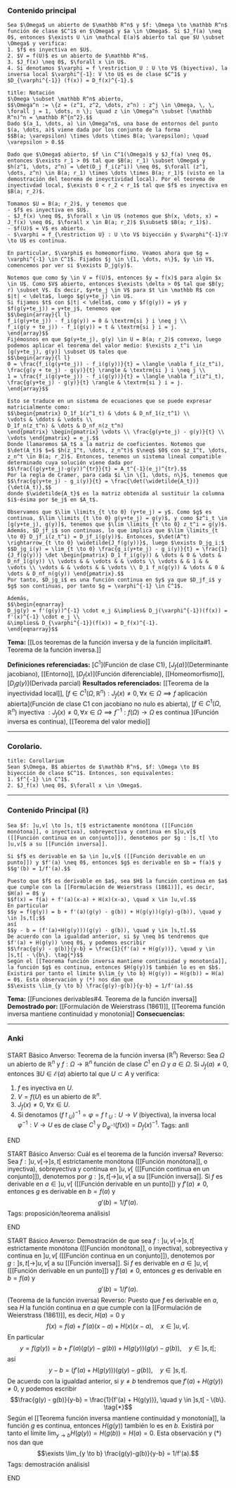 ### Contenido principal

```ad-theorem
Sea $\Omega$ un abierto de $\mathbb R^n$ y $f: \Omega \to \mathbb R^n$ función de clase $C^1$ en $\Omega$ y $a \in \Omega$. Si $J_f(a) \neq 0$, entonces $\exists U \in \mathcal E(a)$ abierto tal que $U \subset \Omega$ y verifica:
1. $f$ es inyectiva en $U$.
2. $V = f(U)$ es un abierto de $\mathbb R^n$.
3. $J_f(x) \neq 0$, $\forall x \in U$.
4. Si denotamos $\varphi = f \restriction_U : U \to V$ (biyectiva), la inversa local $\varphi^{-1}: V \to U$ es de clase $C^1$ y $D_{\varphi^{-1}} (f(x)) = D_f(x)^{-1}.$
```

```ad-note
title: Notación
$\Omega \subset \mathbb R^n$ abierto, 
$$\Omega^n := \{z = (z^1, z^2, \dots, z^n) : z^j \in \Omega, \, \, \forall j = 1, \dots, n \}; \quad z \in \Omega^n \subset (\mathbb R^n)^n = \mathbb R^{n^2}.$$
Dado $(a_1, \dots, a) \in \Omega^n$, una base de entornos del punto $(a, \dots, a)$ viene dada por los conjunto de la forma
$$B(a; \varepsilon) \times \dots \times B(a; \varepsilon); \quad \varepsilon > 0.$$
```

```ad-proof
Dado que $\Omega$ abierto, $f \in C^1(\Omega)$ y $J_f(a) \neq 0$, entonces $\exists r_1 > 0$ tal que $B(a; r_1) \subset \Omega$ y $h(z^1, \dots, z^n) = \det(D_j f_i(z^i)) \neq 0$, $\forall (z^1, \dots, z^n) \in B(a; r_1) \times \dots \times B(a; r_1)$ (visto en la demostración del teorema de ineyctividad local). Por el teorema de inyectivdad local, $\exists 0 < r_2 < r_1$ tal que $f$ es inyectiva en $B(a; r_2)$.

Tomamos $U = B(a; r_2)$, y tenemos que
- $f$ es inyectiva en $U$.
- $J_f(x) \neq 0$, $\forall x \in U$ (notemos que $h(x, \dots, x) = J_f(x) \neq 0$, $\forall x \in B(a; r_2)$ $\subset$ $B(a; r_1)$).
- $f(U)$ = V$ es abierto.
- $\varphi = f_{\restriction U} : U \to V$ biyección y $\varphi^{-1}:V \to U$ es continua.

En particular, $\varphi$ es homeomorfismo. Veamos ahora que $g = \varphi^{-1} \in C^1$. Fijados $j \in \{1, \dots, n\}$, $y \in V$, comencemos por ver si $\exists D_jg(y)$. 

Notemos que como $y \in V = f(U)$, entonces $y = f(x)$ para algún $x \in U$. Como $V$ abierto, entonces $\exists \delta > 0$ tal que $B(y; r) \subset V$. Es decir, $y+te_j \in V$ para $t \in \mathbb R$ con $|t| < \delta$, luego $g(y+te_j) \in U$.
Si fijamos $t$ con $|t| < \delta$, como y $f(g(y)) = y$ y $f(g(y+te_j)) = y+te_j$, tenemos que
$$\begin{array}{l l}
f_i(g(y+te_j)) - f_i(g(y)) = 0 & \textrm{si } i \neq j \\
f_i(g(y + te_j)) - f_i(g(y)) = t & \textrm{si } i = j.
\end{array}$$
Fijémosnos en que $g(y+te_j), g(y) \in U = B(a; r_2)$ convexo, luego podemos aplicar el teorema del valor medio: $\exists z_t^i \in [g(y+te_j), g(y)] \subset U$ tales que
$$\begin{array}{l l}
0 = \frac{f_i(g(y+te_j)) - f_i(g(y))}{t} = \langle \nabla f_i(z_t^i), \frac{g(y + te_j) - g(y)}{t} \rangle & \textrm{si } i \neq j \\
1 = \frac{f_i(g(y+te_j)) - f_i(g(y))}{t} = \langle \nabla f_i(z^i_t), \frac{g(y+te_j) - g(y)}{t} \rangle & \textrm{si } i = j.
\end{array}$$

Esto se traduce en un sistema de ecuaciones que se puede expresar matricialmente como:
$$\begin{pmatrix} D_1f_1(z^1_t) & \dots & D_nf_1(z_t^1) \\
\vdots & \ddots & \vdots \\
D_1f_n(z_t^n) & \dots & D_nf_n(z_t^n)
\end{pmatrix} \begin{pmatrix} \vdots \\ \frac{g(y+te_j) - g(y)}{t} \\ \vdots \end{pmatrix} = e_j.$$
Donde llamaremos $A_t$ a la matriz de coeficientes. Notemos que $\det(A_t)$ $=$ $h(z_1^t, \dots, z_n^t)$ $\neq$ $0$ con $z_1^t, \dots, z_n^t \in B(a; r_2)$. Entonces, tenemos un sistema lineal compatible determinado cuya solución viene dada por
$$\frac{(g(y+te_j)-g(y))^{tr}}{t} = A_t^{-1}(e_j)^{tr}.$$
Por la regla de Cramer, para cada $i \in \{1, \dots, n\}$, tenemos que
$$\frac{g(y+te_j) - g_i(y)}{t} = \frac{\det(\widetilde{A_t})}{\det(A_t)},$$
donde $\widetilde{A_t}$ es la matriz obtenida al sustituir la columna $i$-ésima por $e_j$ en $A_t$.

Observamos que $\lim \limits_{t \to 0} (y+te_j) = y$. Como $g$ es continua, $\lim \limits_{t \to 0} g(y+te_j) = g(y)$, y como $z^i_t \in [g(y+te_j), g(y)]$, tenemos que $\lim \limits_{t \to 0} z_t^i = g(y)$. Además, $D_jf_i$ son continuas, lo que implica que $\lim \limits_{t \to 0} D_jf_i(z_t^i) = D_jf_i(g(y))$. Entonces, $\det(A^t) \rightarrow_{t \to 0} \widetilde{J_f(g(y))}$, luego $\exists D_jg_i:$
$$D_jg_i(y) = \lim_{t \to 0} \frac{g_i(y+te_j) - g_i(y)}{t} = \frac{1}{J_f(g(y))} \det \begin{pmatrix} D_1 f_i(g(y)) & \dots & 0 & \dots & D_nf_1(g(y)) \\ \vdots & & \vdots & & \vdots \\ \vdots & & 1 & & \vdots \\ \vdots & & \vdots & & \vdots \\ D_1 f_n(g(y)) & \dots & 0 & \dots & D_nf_n(g(y)) \end{pmatrix}.$$
Por tanto, $D_jg_i$ es una función continua en $y$ ya que $D_jf_i$ y $g$ son continuas, por tanto $g = \varphi^{-1} \in C^1$.

Además,
$$\begin{eqnarray}
D_jg(y) = f'(g(y))^{-1} \cdot e_j &\implies& D_j(\varphi^{-1})(f(x)) = f'(x)^{-1} \cdot e_j \\
&\implies& D_{\varphi^{-1}}(f(x)) = D_f(x)^{-1}.
\end{eqnarray}$$
```

**Tema:** [[Los teoremas de la función inversa y de la función implícita#1. Teorema de la función inversa.]]

**Definiciones referenciadas:** [$C^1$](Función de clase C1), [$J_f(a)$](Determinante jacobiano), [[Entorno]], [$D_f(x)$](Función diferenciable), [[Homeomorfismo]], [$D_jg(y)$](Derivada parcial)
**Resultados referenciados:** [[Teorema de la inyectividad local]], [$f \in C^1(\Omega, \mathbb R^n) : J_f(x) \neq 0, \forall x \in \Omega \implies f$ aplicación abierta](Función de clase C1 con jacobiano no nulo es abierta), [$f \in C^1(\Omega, \mathbb R^n)$ inyectiva $: J_f(x) \neq 0, \forall x \in \Omega \implies f^{-1}: f(\Omega) \to \Omega$ es continua ](Función inversa es continua), [[Teorema del valor medio]]

---
### Corolario.

```ad-cor
title: Corollarium
Sean $\Omega, B$ abiertos de $\mathbb R^n$, $f: \Omega \to B$ biyección de clase $C^1$. Entonces, son equivalentes:
1. $f^{-1} \in C^1$.
2. $J_f(x) \neq 0$, $\forall x \in \Omega$.
```


---
### Contenido Principal ($\mathbb R$)

```ad-theorem
Sea $f: ]u,v[ \to ]s, t[$ estrictamente monótona ([[Función monótona]], o inyectiva), sobreyectiva y continua en $]u,v[$ ([[Función continua en un conjunto]]), denotemos por $g : ]s,t[ \to ]u,v[$ a su [[Función inversa]].

Si $f$ es derivable en $a \in ]u,v[$ ([[Función derivable en un punto]]) y $f'(a) \neq 0$, entonces $g$ es derivable en $b = f(a)$ y
$$g'(b) = 1/f'(a).$$
```


```ad-proof
Puesto que $f$ es derivable en $a$, sea $H$ la función continua en $a$ que cumple con la [[Formulación de Weierstrass (1861)]], es decir, $H(a) = 0$ y
$$f(x) = f(a) + f'(a)(x-a) + H(x)(x-a), \quad x \in ]u,v[.$$
En particular
$$y = f(g(y)) = b + f'(a)(g(y) - g(b)) + H(g(y))(g(y)-g(b)), \quad y \in ]s,t[;$$
así
$$y - b = (f'(a)+H(g(y)))(g(y) - g(b)), \quad y \in ]s,t[.$$
De acuerdo con la igualdad anterior, si $y \neq b$ tendremos que $f'(a) + H(g(y)) \neq 0$, y podemos escribir
$$\frac{g(y) - g(b)}{y-b} = \frac{1}{f'(a) + H(g(y))}, \quad y \in ]s,t[ - \{b\}. \tag{*}$$
Según el [[Teorema función inversa mantiene continuidad y monotonía]],  la función $g$ es continua, entonces $H(g(y))$ también lo es en $b$. Existirá por tanto el límite $\lim_{y \to b} H(g(y)) = H(g(b)) = H(a) = 0$. Esta observación y (*) nos dan que
$$\exists \lim_{y \to b} \frac{g(y)-g(b)}{y-b} = 1/f'(a).$$
```


**Tema:** [[Funciones derivables#4. Teorema de la función inversa]]
**Demostrado por:** [[Formulación de Weierstrass (1861)]], [[Teorema función inversa mantiene continuidad y monotonía]]
**Consecuencias:**

---
### Anki

START
Básico
Anverso: Teorema de la función inversa ($\mathbb R^n$)
Reverso: Sea $\Omega$ un abierto de $\mathbb R^n$ y $f: \Omega \to \mathbb R^n$ función de clase $C^1$ en $\Omega$ y $a \in \Omega$. Si $J_f(a) \neq 0$, entonces $\exists U \in \mathcal E(a)$ abierto tal que $U \subset A$ y verifica:
1. $f$ es inyectiva en $U$.
2. $V = f(U)$ es un abierto de $\mathbb R^n$.
3. $J_f(x) \neq 0$, $\forall x \in U$.
4. Si denotamos $(f \restriction_U)^{-1} = \varphi = f \restriction_U : U \to V$ (biyectiva), la inversa local $\varphi^{-1}: V \to U$ es de clase $C^1$ y $D_{\varphi^{-1}} (f(x)) = D_f(x)^{-1}.$
Tags: anII
<!--ID: 1732364239584-->
END


START
Básico
Anverso: Cuál es el teorema de la función inversa?
Reverso: Sea $f: ]u,v[ \to ]s, t[$ estrictamente monótona ([[Función monótona]], o inyectiva), sobreyectiva y continua en $]u,v[$ ([[Función continua en un conjunto]]), denotemos por $g : ]s,t[ \to ]u,v[$ a su [[Función inversa]]. Si $f$ es derivable en $a \in ]u,v[$ ([[Función derivable en un punto]]) y $f'(a) \neq 0$, entonces $g$ es derivable en $b = f(a)$ y
$$g'(b) = 1/f'(a).$$
Tags: proposición/teorema análisisI
<!--ID: 1709231331288-->
END

START
Básico
Anverso: Demostración de que sea $f: ]u,v[ \to ]s, t[$ estrictamente monótona ([[Función monótona]], o inyectiva), sobreyectiva y continua en $]u,v[$ ([[Función continua en un conjunto]]), denotemos por $g : ]s,t[ \to ]u,v[$ a su [[Función inversa]]. Si $f$ es derivable en $a \in ]u,v[$ ([[Función derivable en un punto]]) y $f'(a) \neq 0$, entonces $g$ es derivable en $b = f(a)$ y
$$g'(b) = 1/f'(a).$$
(Teorema de la función inversa)
Reverso: Puesto que $f$ es derivable en $a$, sea $H$ la función continua en $a$ que cumple con la [[Formulación de Weierstrass (1861)]], es decir, $H(a) = 0$ y
$$f(x) = f(a) + f'(a)(x-a) + H(x)(x-a), \quad x \in ]u,v[.$$
En particular
$$y = f(g(y)) = b + f'(a)(g(y) - g(b)) + H(g(y))(g(y)-g(b)), \quad y \in ]s,t[;$$
así
$$y - b = (f'(a)+H(g(y)))(g(y) - g(b)), \quad y \in ]s,t[.$$
De acuerdo con la igualdad anterior, si $y \neq b$ tendremos que $f'(a) + H(g(y)) \neq 0$, y podemos escribir
$$\frac{g(y) - g(b)}{y-b} = \frac{1}{f'(a) + H(g(y))}, \quad y \in ]s,t[ - \{b\}. \tag{*}$$
Según el [[Teorema función inversa mantiene continuidad y monotonía]],  la función $g$ es continua, entonces $H(g(y))$ también lo es en $b$. Existirá por tanto el límite $\lim_{y \to b} H(g(y)) = H(g(b)) = H(a) = 0$. Esta observación y (*) nos dan que
$$\exists \lim_{y \to b} \frac{g(y)-g(b)}{y-b} = 1/f'(a).$$
Tags: demostración análisisI
<!--ID: 1709231331296-->
END